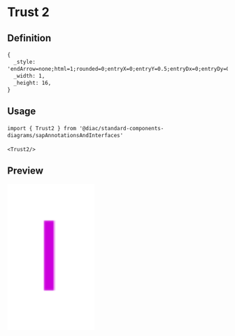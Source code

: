 # Trust 2

## Definition

```
{
  _style: 'endArrow=none;html=1;rounded=0;entryX=0;entryY=0.5;entryDx=0;entryDy=0;strokeColor=#cc00dc;strokeWidth=1.5;',
  _width: 1,
  _height: 16,
}
```

## Usage

```
import { Trust2 } from '@diac/standard-components-diagrams/sapAnnotationsAndInterfaces'

<Trust2/>
```

## Preview

<img src="./trust-2.png" width="200"/>
